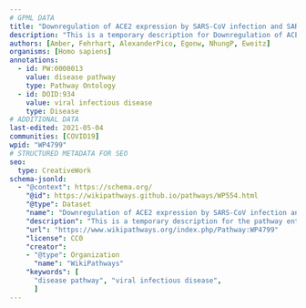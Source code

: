 ```yaml
---
# GPML DATA
title: "Downregulation of ACE2 expression by SARS-CoV infection and SARS-CoV spike protein"
description: "This is a temporary description for Downregulation of ACE2 expression by SARS-CoV infection and SARS-CoV spike protein"
authors: [Amber, Fehrhart, AlexanderPico, Egonw, NhungP, Eweitz]
organisms: [Homo sapiens]
annotations:
  - id: PW:0000013
    value: disease pathway
    type: Pathway Ontology
  - id: DOID:934
    value: viral infectious disease
    type: Disease
# ADDITIONAL DATA
last-edited: 2021-05-04
communities: [COVID19]
wpid: "WP4799"
# STRUCTURED METADATA FOR SEO
seo:
  type: CreativeWork
schema-jsonld:
  - "@context": https://schema.org/
    "@id": https://wikipathways.github.io/pathways/WP554.html
    "@type": Dataset
    "name": "Downregulation of ACE2 expression by SARS-CoV infection and SARS-CoV spike protein"
    "description": "This is a temporary description for the pathway entitled: Downregulation of ACE2 expression by SARS-CoV infection and SARS-CoV spike protein"
    "url": "https://www.wikipathways.org/index.php/Pathway:WP4799"
    "license": CC0
    "creator":
    - "@type": Organization
      "name": "WikiPathways"
    "keywords": [
      "disease pathway", "viral infectious disease",
      ]
---
```


